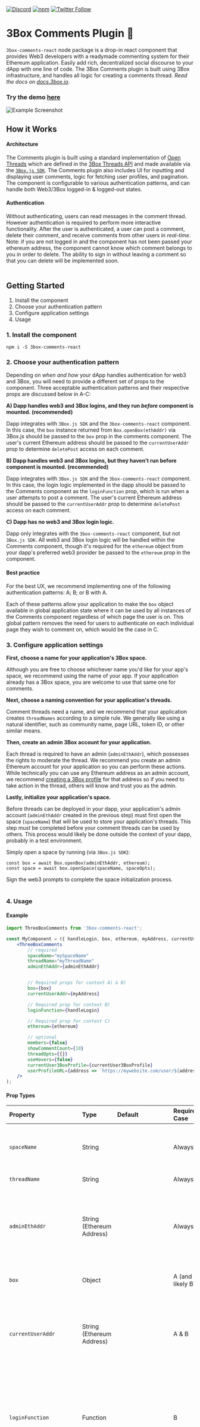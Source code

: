 [![Discord](https://img.shields.io/discord/484729862368526356.svg?style=for-the-badge)](https://discordapp.com/invite/Z3f3Cxy)
[![npm](https://img.shields.io/npm/v/3box-comments-react.svg?style=for-the-badge)](https://www.npmjs.com/package/3box-comments-react)
[![Twitter Follow](https://img.shields.io/twitter/follow/3boxdb.svg?style=for-the-badge&label=Twitter)](https://twitter.com/3boxdb)

# 3Box Comments Plugin 💬

`3box-comments-react` node package is a drop-in react component that provides Web3 developers with a readymade commenting system for their Ethereum application. Easily add rich, decentralized social discourse to your dApp with one line of code. The 3Box Comments plugin is built using 3Box infrastructure, and handles all logic for creating a comments thread. *Read the docs on [docs.3box.io](https://docs.3box.io/build/plugins/comments)*.

### Try the demo [here](https://3box.github.io/3box-comments-react/examples/dist/)
![Example Screenshot](comments-example-screenshot.png)
</br>

## How it Works
#### Architecture
The Comments plugin is built using a standard implementation of [Open Threads](https://docs.3box.io/build/web-apps/messaging/choose#open-threads) which are defined in the [3Box Threads API](https://docs.3box.io/api/messaging) and made available via the [`3Box.js SDK`](https://github.com/3box/3box-js). The Comments plugin also includes UI for inputting and displaying user comments, logic for fetching user profiles, and pagination. The component is configurable to various authentication patterns, and can handle both Web3/3Box logged-in & logged-out states. 

#### Authentication
Without authenticating, users can read messages in the comment thread. However authentication is required to perform more interactive functionality. After the user is authenticated, a user can post a comment, delete their comment, and receive comments from other users in *real-time*.  Note: if you are not logged in and the component has not been passed your ethereum address, the component cannot know which comment belongs to you in order to delete.  The ability to sign in without leaving a comment so that you can delete will be implemented soon.
</br>
</br>

## Getting Started
1. Install the component
2. Choose your authentication pattern
3. Configure application settings
4. Usage

### 1. Install the component

```shell
npm i -S 3box-comments-react
```

### 2. Choose your authentication pattern
Depending on *when and how* your dApp handles authentication for web3 and 3Box, you will need to provide a different set of props to the component. Three acceptable authentication patterns and their respective props are discussed below in A-C:

**A) Dapp handles web3 and 3Box logins, and they run *before* component is mounted. (recommended)**

Dapp integrates with `3Box.js SDK` and the `3box-comments-react` component. In this case, the `box` instance returned from `Box.openBox(ethAddr)` via 3Box.js should be passed to the `box` prop in the comments component. The user's current Ethereum address should be passed to the `currentUserAddr` prop to determine `deletePost` access on each comment.

**B) Dapp handles web3 and 3Box logins, but they haven't run before component is mounted. (recommended)**

Dapp integrates with `3Box.js SDK` and the `3box-comments-react` component. In this case, the login logic implemented in the dapp should be passed to the Comments component as the `loginFunction` prop, which is run when a user attempts to post a comment. The user's current Ethereum address should be passed to the `currentUserAddr` prop to determine `deletePost` access on each comment.

**C) Dapp has no web3 and 3Box login logic.**

Dapp only integrates with the `3box-comments-react` component, but not `3Box.js SDK`. All web3 and 3Box login logic will be handled within the Comments component, though it's required for the `ethereum` object from your dapp's preferred web3 provider be passed to the `ethereum` prop in the component.

#### Best practice

For the best UX, we recommend implementing one of the following authentication patterns: A; B; or B with A.

Each of these patterns allow your application to make the `box` object available in global application state where it can be used by all instances of the Comments component regardless of which page the user is on. This global pattern removes the need for users to authenticate on each individual page they wish to comment on, which would be the case in C.

### 3. Configure application settings

**First, choose a name for your application's 3Box space.**

Although you are free to choose whichever name you'd like for your app's space, we recommend using the name of your app. If your application already has a 3Box space, you are welcome to use that same one for comments.

**Next, choose a naming convention for your application's threads.**

Comment threads need a name, and we recommend that your application creates `threadNames` according to a simple rule. We generally like using a natural identifier, such as community name, page URL, token ID, or other similar means.

**Then, create an admin 3Box account for your application.**

Each thread is required to have an admin (`adminEthAddr`), which possesses the rights to moderate the thread. We recommend you create an admin Ethereum account for your application so you can perform these actions. While technically you can use any Ethereum address as an admin account, we recommend [creating a 3Box profile](https://3box.io/hub) for that address so if you need to take action in the thread, others will know and trust you as the admin.

**Lastly, initialize your application's space.**

Before threads can be deployed in your dapp, your application's admin account (`adminEthAddr` created in the previous step) must first open the space (`spaceName`) that will be used to store your application's threads. This step *must* be completed before your comment threads can be used by others. This process would likely be done outside the context of your dapp, probably in a test environment.

Simply open a space by running (via `3Box.js SDK`): 
```
const box = await Box.openBox(adminEthAddr, ethereum);
const space = await box.openSpace(spaceName, spaceOpts);
```
Sign the web3 prompts to complete the space initialization process.
</br>
</br>


### 4. Usage

#### Example

```jsx
import ThreeBoxComments from '3box-comments-react';

const MyComponent = ({ handleLogin, box, ethereum, myAddress, currentUser3BoxProfile, adminEthAddr }) => (
    <ThreeBoxComments 
        // required
        spaceName="mySpaceName"
        threadName="myThreadName"
        adminEthAddr={adminEthAddr}


        // Required props for context A) & B)
        box={box}
        currentUserAddr={myAddress}

        // Required prop for context B)
        loginFunction={handleLogin}

        // Required prop for context C)
        ethereum={ethereum}

        // optional
        members={false}
        showCommentCount={10}
        threadOpts={{}}
        useHovers={false}
        currentUser3BoxProfile={currentUser3BoxProfile}
        userProfileURL={address => `https://mywebsite.com/user/${address}`}
    />
);
```


#### Prop Types

| Property | Type          | Default  | Required Case          | Description |
| :-------------------------------- | :-------------------------------------------------------- | :------------------------------------------------------------------------------------------------------------- | :------------------------------------------------------ | :--------------------------------------------------------------------------------------------------------------------------------------------------------------------------------------------------------------------------------------------------------------------------------------------------------------------------------------------------------------------------------------------------------------- |
| `spaceName`    | String        |    |  Always   | Likely your dApp name and / or comment category.  A single `spaceName` with different `threadName`s is common practice when building a dApp with multiple Comment threads. |
| `threadName`    | String       |   | Always    | A name specific to this Comments thread. |
| `adminEthAddr`    | String (Ethereum Address)       |   | Always    | The Ethereum address you wish to give admin rights to for the Comments thread.  This user will be able to delete all comments and accept members in a members-only thread. **A thread with a new admin address, despite identical `spaceName` and `threadName`, will create an entirely new thread.**|
| `box`    | Object         |   | A (and likely B)    | The `box` instance returned from running `await Box.openBox(address, web3)` somewhere in your dApp.|
| `currentUserAddr`    | String (Ethereum Address)          |    | A & B | The current user's Ethereum address. Passing this will help determine whether a user has delete access on each comment.  This prop will also let the component fetch that user's 3Box profile on component mount and render that data (profile picture) in the Comment input UI. |
| `loginFunction`    | Function       |    | B    | A function from your dApp that handles web3 and 3Box login at the global dApp state. This callback will run when a user attempts to save a comment but a `box` instance doesn't yet exist. Running this function should result in a box instance (from `const box = Box.openBox(address, web3)`) being passed as the `box` prop to this component.  |
| `ethereum`    | Object        |  window.ethereum  | C    | The `ethereum` object from whichever web3 provider your dApp uses.  The `enable` method on this object will be used to get the current user's Ethereum address and that address will be used to `openBox` within the current Component context.|
| `members`    | Boolean       |  False   | Optional    | A boolean - `true` - to make the thread a members-only thread. Passing `false` will allow all users to post to the thread.  **Changing this setting after creating it will result in an entirely different thread** (see [Docs.3box.io](https://Docs.3box.io) for more info). |
| `showCommentCount`    | Integer       |  30   | Optional    | The number of comments rendered in the UI by default on component mount and the number of additional comments revealed after clicking `Load more` in component. |
| `spaceOpts`    | Object       | | Optional    | Optional parameters for threads (see [Docs.3box.io](https://Docs.3box.io) for more info)|
| `threadOpts`    | Object       | | Optional    | Optional parameters for threads (see [Docs.3box.io](https://Docs.3box.io) for more info)|
| `useHovers`    | Boolean       |  False  | Optional    | Pass true to enable a 3Box profile pop up when hovering over a commenter's name |
| `currentUser3BoxProfile`    | Object       |   | Optional    | If the current user has already had their 3Box data fetched at the global dApp state, pass the object returned from `Box.getProfile(profileAddress)` to avoid an extra request.  This data will be rendered in the Comment input interface.|
| `userProfileURL`    | Function       |  Defaults to returning user's 3Box profile URL  | Optional    | A function that returns a correctly formatted URL of a user's profile on the current platform.  The function will be passed an Ethereum address within the component, if needed.  A user will be redirected to the URL returned from this function when clicking on the name or Ethereum address associated with the comment in the thread.|

## License

MIT
